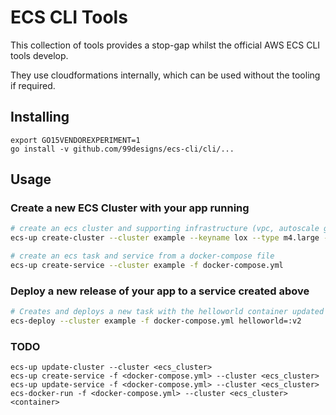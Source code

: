 ECS CLI Tools
=============

This collection of tools provides a stop-gap whilst the official AWS ECS CLI tools develop.

They use cloudformations internally, which can be used without the tooling if required.

## Installing

```
export GO15VENDOREXPERIMENT=1
go install -v github.com/99designs/ecs-cli/cli/...
```

## Usage

### Create a new ECS Cluster with your app running

```bash
# create an ecs cluster and supporting infrastructure (vpc, autoscale group, security groups, etc)
ecs-up create-cluster --cluster example --keyname lox --type m4.large --count 4

# create an ecs task and service from a docker-compose file
ecs-up create-service --cluster example -f docker-compose.yml
```

### Deploy a new release of your app to a service created above

```bash
# Creates and deploys a new task with the helloworld container updated with a new image tag
ecs-deploy --cluster example -f docker-compose.yml helloworld=:v2
```

### TODO

```
ecs-up update-cluster --cluster <ecs_cluster>
ecs-up create-service -f <docker-compose.yml> --cluster <ecs_cluster>
ecs-up update-service -f <docker-compose.yml> --cluster <ecs_cluster>
ecs-docker-run -f <docker-compose.yml> --cluster <ecs_cluster> <container>
```



